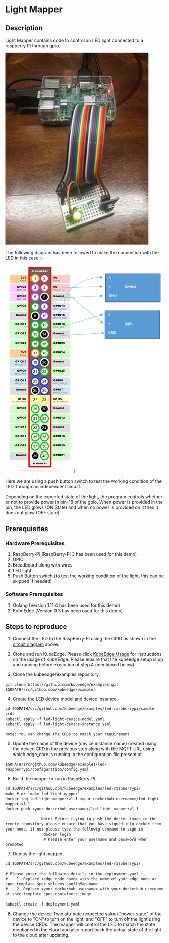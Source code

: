 # Light Mapper
 
 
 ## Description
 
Light Mapper contains code to control an LED light connected to a raspberry Pi through gpio.

<img src="images/raspberry-pi.png">
  
The following diagram has been followed to make the connection with the 
LED in this case :-

<img src="images/raspberry-pi-wiring.png">

Here we are using a push button  switch to test the working condition of the LED, through an independent  circuit.

Depending on the expected state of the light, the program controls whether or not to provide power in pin-18 of the gpio.
When power is provided in the pin, the LED glows (ON State) and when no power is provided on it then it does not glow (OFF state).



## Prerequisites 

### Hardware Prerequisites

1. RaspBerry-Pi (RaspBerry-Pi 3 has been used for this demo)
2. GPIO
3. Breadboard along with wires 
4. LED light
5. Push Button switch (to test the working condition of the light, this can be skipped if needed)

### Software Prerequisites
 
1. Golang (Version 1.11.4 has been used for this demo)
2. KubeEdge (Version 0.3 has been used for this demo)

## Steps to reproduce

1. Connect the LED to the RaspBerry-Pi using the GPIO as shown in the [circuit diagram](images/raspberry-pi-wiring.png) above.   

2. Clone and run KubeEdge. 
    Please click [KubeEdge Usage](https://github.com/kubeedge/kubeedge/blob/master/docs/getting-started/usage.md) for instructions on the usage of KubeEdge.
    Please ensure that the kubeedge setup is up and running before execution of step 4 (mentioned below).

3. Clone the kubeedge/examples repository.

```console
git clone https://github.com/kubeedge/examples.git $GOPATH/src/github.com/kubeedge/examples
```

4. Create the LED device model and device instance.

```console
cd $GOPATH/src/github.com/kubeedge/examples/led-raspberrypi/sample-crds
kubectl apply -f led-light-device-model.yaml
kubectl apply -f led-light-device-instance.yaml

Note: You can change the CRDs to match your requirement
```

 5. Update the name of the device (device instance name) created using the device CRD in the previous step along with the MQTT URL using which edge_core is running in the configuration file present at 
 ```console
 $GOPATH/src/github.com/kubeedge/examples/led-raspberrypi/configuration/config.yaml
 ```
 
 6. Build the mapper to run in RaspBerry-Pi.

```shell         
cd $GOPATH/src/github.com/kubeedge/examples/led-raspberrypi/
make # or `make led_light_mapper`
docker tag led-light-mapper:v1.1 <your_dockerhub_username>/led-light-mapper:v1.1
docker push <your_dockerhub_username>/led-light-mapper:v1.1

                Note: Before trying to push the docker image to the remote repository please ensure that you have signed into docker from your node, if not please type the followig command to sign in
                 docker login
                 # Please enter your username and password when prompted

```
 
 7. Deploy the light mapper.
        
```console
cd $GOPATH/src/github.com/kubeedge/examples/led-raspberrypi/

# Please enter the following details in the deployment.yaml :-
#    1. Replace <edge_node_name> with the name of your edge node at spec.template.spec.voluems.configMap.name
#    2. Replace <your_dockerhub_username> with your dockerhub username at spec.template.spec.containers.image

kubectl create -f deployment.yaml
```
 
  8. Change the device Twin attribute (expected value) "power-state" of the device to "ON" to turn on the light, and
 "OFF" to turn off the light using the device CRDs. The mapper will control the LED to match the state mentioned in the cloud and also report back
 the actual state of the light to the cloud after updating.

 
